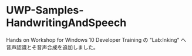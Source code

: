 # UWP-Samples-HandwritingAndSpeech
Hands on Workshop for Windows 10 Developer Training の "Lab:Inking" へ音声認識とそ音声合成を追加しました。
